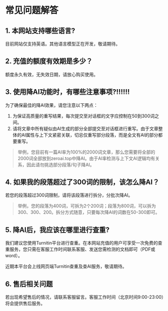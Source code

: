 
# 常见问题解答

## 1. 本网站支持哪些语言?

目前网站仅支持英语。其他语言模型正在开发，敬请期待。

## 2. 充值的额度有效期是多少？

额度永久有效，无失效日期，请放心购买使用。

## 3. 使用降AI功能时，有哪些注意事项?‼️‼️‼️

为了确保最佳的降AI效果，请您注意以下两点：

1. 为保证高质量的重写结果，每次提交至对话框的文字应控制在50到300词之间。
2. 请将文章中所有疑似由AI生成的部分全部提交至对话框进行重写。由于文章整体的AI属性与上下文紧密关联，切忌仅重写部分段落，而是全文有AI的部分都要重写。

>举例，您目前有一篇AI率为100%的2000词文章，那么您需要将全部的2000词全部放到zeroai.top中降AI。由于AI率检测与上下文AI逻辑均有关系，因此请勿挑选部分段落/句子降AI。

## 4. 如果我的段落超过了300词的限制，该怎么降AI？

若您的段落超过300词限制，请将该段落进行拆分，分批次降AI。
>举例，您的段落为400词，可拆为2个200词；段落为800词，可以拆为300、300、200。拆分方式随意，只要每次降AI的词数在50-300即可。

## 5. 降AI后，我应该在哪里进行查重?

我们建议您使用Turnitin平台进行查重。在本网站充值的用户可享受一次免费的查重服务，您只需在客服工作时间联系客服、发送您需检测的文档即可（PDF或word）。  

近期本平台会上线网页端Turnitin查重及查AI服务，敬请期待。

## 6. 售后相关问题

若出现希望售后的情况，请联系客服留言。客服工作时间（北京时间9:00-23:00）将会提供售后服务。
